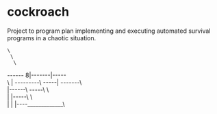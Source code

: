 # cockroach
Project to program plan implementing and executing automated survival programs in a chaotic situation.


    \
     \
      \
------ 8|-------|-----\
         \      |      \---------\ 
          \-----|       \-------\ \
    |------\             \-----\ \ \
    | |-----\             \     
    | | |----\_____________\
      
